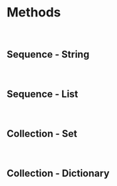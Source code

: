 # Methods
<br/>

## Sequence - String
<br/>

## Sequence - List
<br/>

## Collection - Set
<br/>

## Collection - Dictionary
<br/>
